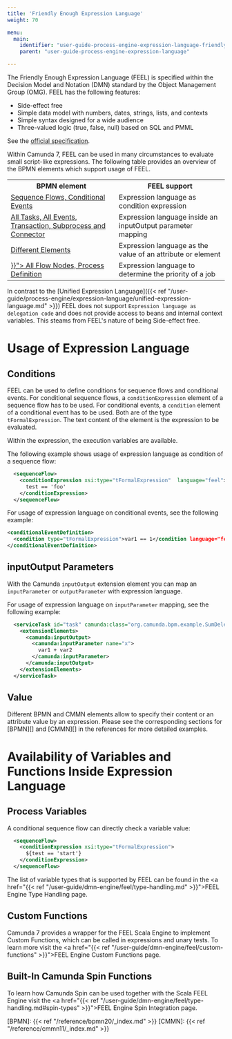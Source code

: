 ```yaml
---
title: 'Friendly Enough Expression Language'
weight: 70

menu:
  main:
    identifier: "user-guide-process-engine-expression-language-friendly-enough-expression-language"
    parent: "user-guide-process-engine-expression-language"

---
```


​The Friendly Enough Expression Language (FEEL) is specified within the Decision Model and Notation (DMN) standard by the Object Management Group (OMG). FEEL has the following features:

- Side-effect free
- Simple data model with numbers, dates, strings, lists, and contexts
- Simple syntax designed for a wide audience
- Three-valued logic (true, false, null) based on SQL and PMML

See the [official specification](https://www.omg.org/spec/DMN/1.0/PDF).


Within Camunda 7, FEEL can be used in many circumstances to evaluate small script-like expressions. The following table provides an overview of the BPMN elements which support usage of FEEL.

<table class="table desc-table">
  <tr>
    <th>BPMN element</th>
    <th>FEEL support</th>
  </tr>
  <tr>
    <td>
      <a href="#conditions">
        Sequence Flows, Conditional Events
      </a>
    </td>
    <td>Expression language as condition expression</td>
  </tr>
  <tr>
    <td>
        <a href="#inputoutput-parameters">
          All Tasks, All Events, Transaction, Subprocess and Connector
        </a>
    </td>
    <td>Expression language inside an inputOutput parameter mapping</td>
  </tr>
  <tr>
    <td>
        <a href="#value">
          Different Elements
        </a>
    </td>
    <td>Expression language as the value of an attribute or element</td>
  </tr>
  <tr>
    <td>
      <a href="{{< ref "/user-guide/process-engine/the-job-executor.md#specifying-priorities-in-bpmn-xml" >}}">
        All Flow Nodes, Process Definition
      </a>
    </td>
    <td>Expression language to determine the priority of a job</td>
  </tr>
</table>

In contrast to the [Unified Expression Language]({{< ref "/user-guide/process-engine/expression-language/unified-expression-language.md" >}}) FEEL does not support `Expression language as delegation code` and does not provide access to beans and internal context variables. This steams from FEEL's nature of being Side-effect free.

# Usage of Expression Language

## Conditions
FEEL can be used to define conditions for sequence flows and conditional events.
For conditional sequence flows, a `conditionExpression` element of a sequence flow has to be used.
For conditional events, a `condition` element of a conditional event has to be used. Both are
of the type `tFormalExpression`. The text content of the element is the expression to be evaluated.

Within the expression, the execution variables are available.

The following example shows usage of expression language as condition of a sequence flow:

```xml
  <sequenceFlow>
    <conditionExpression xsi:type="tFormalExpression"  language="feel">
      test == 'foo'
    </conditionExpression>
  </sequenceFlow>
```

For usage of expression language on conditional events, see the following example:

```xml
<conditionalEventDefinition>
  <condition type="tFormalExpression">var1 == 1</condition language="feel">
</conditionalEventDefinition>
```


## inputOutput Parameters

With the Camunda `inputOutput` extension element you can map an `inputParameter` or `outputParameter`
with expression language.

For usage of expression language on `inputParameter` mapping, see the following example:

```xml
  <serviceTask id="task" camunda:class="org.camunda.bpm.example.SumDelegate">
    <extensionElements>
      <camunda:inputOutput>
        <camunda:inputParameter name="x">
          var1 + var2
        </camunda:inputParameter>
      </camunda:inputOutput>
    </extensionElements>
  </serviceTask>
```

## Value

Different BPMN and CMMN elements allow to specify their content or an attribute value by an
expression. Please see the corresponding sections for [BPMN][] and [CMMN][] in the references
for more detailed examples.


# Availability of Variables and Functions Inside Expression Language

## Process Variables

A conditional sequence flow can directly check a variable value:

```xml
  <sequenceFlow>
    <conditionExpression xsi:type="tFormalExpression">
      ${test == 'start'}
    </conditionExpression>
  </sequenceFlow>
```
The list of variable types that is supported by FEEL can be found in the <a href="{{< ref "/user-guide/dmn-engine/feel/type-handling.md" >}}">FEEL Engine Type Handling</a> page.

## Custom Functions
Camunda 7 provides a wrapper for the FEEL Scala Engine to implement Custom Functions, which can be 
called in expressions and unary tests. 
To learn more visit the <a href="{{< ref "/user-guide/dmn-engine/feel/custom-functions" >}}">FEEL Engine Custom Functions</a> page.

## Built-In Camunda Spin Functions
To learn how Camunda Spin can be used together with the Scala FEEL Engine visit the <a href="{{< ref "/user-guide/dmn-engine/feel/type-handling.md#spin-types" >}}">FEEL Engine Spin Integration</a> page.

[BPMN]: {{< ref "/reference/bpmn20/_index.md" >}}
[CMMN]: {{< ref "/reference/cmmn11/_index.md" >}}